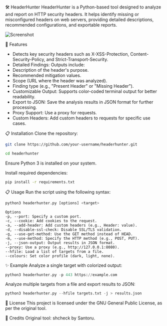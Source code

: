 🛠️ HeaderHunter
HeaderHunter is a Python-based tool designed to analyze and report on HTTP security headers. It helps identify missing or misconfigured headers on web servers, providing detailed descriptions, recommended configurations, and exportable reports.

![Screenshot](https://github.com/user-attachments/assets/68c0ede6-9433-4708-89e7-e894cfb7089e)

🚀 Features
- Detects key security headers such as X-XSS-Protection, Content-Security-Policy, and Strict-Transport-Security.
- Detailed Findings: Outputs include:
- Description of the header's purpose.
- Recommended mitigation values.
- Scope (URL where the header was analyzed).
- Finding type (e.g., "Present Header" or "Missing Header").
- Customizable Output: Supports color-coded terminal output for better readability.
- Export to JSON: Save the analysis results in JSON format for further processing.
- Proxy Support: Use a proxy for requests.
- Custom Headers: Add custom headers to requests for specific use cases.

📋 Installation
Clone the repository:

```Bash
git clone https://github.com/your-username/headerhunter.git
```

```Bash
cd headerhunter
```

Ensure Python 3 is installed on your system.

Install required dependencies:

```Bash
pip install -r requirements.txt
```

📋 Usage
Run the script using the following syntax:

```Python
python3 headerhunter.py [options] <target>
```
```
Options
-p, --port: Specify a custom port.
-c, --cookie: Add cookies to the request.
-a, --add-header: Add custom headers (e.g., Header: value).
-d, --disable-ssl-check: Disable SSL/TLS validation.
-g, --use-get-method: Use the GET method instead of HEAD.
-m, --use-method: Specify the HTTP method (e.g., POST, PUT).
-j, --json-output: Output results in JSON format.
--proxy: Use a proxy (e.g., http://127.0.0.1:8080).
--hfile: Load a list of targets from a file.
--colours: Set color profile (dark, light, none).
```

✨ Example
Analyze a single target with colorized output:

```Python
python3 headerhunter.py -p 443 https://example.com
```

Analyze multiple targets from a file and export results to JSON:

```Python
python3 headerhunter.py --hfile targets.txt -j > results.json
```

📄 License
This project is licensed under the GNU General Public License, as per the original tool.

🤝 Credits
Original tool: shcheck by Santoru.


